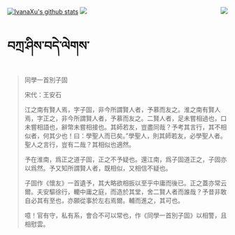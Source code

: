 [![IvanaXu's github stats](https://github-readme-stats.vercel.app/api?username=IvanaXu&show_icons=true&theme=vue-dark)](https://github.com/anuraghazra/github-readme-stats)
<img align="right" src="https://github-readme-stats.vercel.app/api/top-langs/?username=IvanaXu&langs_count=7&theme=graywhite" />
<img src="https://github-readme-stats.vercel.app/api/wakatime?username=IvanaXu&layout=compact&langs_count=6&theme=vue-dark&&custom_title=Programming Times(Jul 29 2021-)" />
# བཀྲ་ཤིས་བདེ་ལེགས་
> 同學一首別子固
> 
> 宋代：王安石 
> 
> 江之南有賢人焉，字子固，非今所謂賢人者，予慕而友之。淮之南有賢人焉，字正之，非今所謂賢人者，予慕而友之。二賢人者，足未嘗相過也，口未嘗相語也，辭幣未嘗相接也。其師若友，豈盡同哉？予考其言行，其不相似者，何其少也！曰：學聖人而已矣。”學聖人，則其師若友，必學聖人者。聖人之言行，豈有二哉？其相似也適然。
> 
> 予在淮南，爲正之道子固，正之不予疑也。還江南，爲子固道正之，子固亦以爲然。予又知所謂賢人者，既相似，又相信不疑也。
> 
> 子固作《懷友》一首遺予，其大略欲相扳以至乎中庸而後已。正之蓋亦常云爾。夫安驅徐行，轥中庸之庭，而造於其堂，舍二賢人者而誰哉？予昔非敢自必其有至也，亦願從事於左右焉爾。輔而進之，其可也。
> 
> 噫！官有守，私有系，會合不可以常也，作《同學一首別子固》以相警，且相慰雲。
>